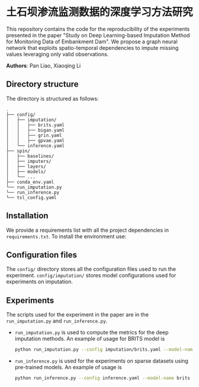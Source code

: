 # 土石坝渗流监测数据的深度学习方法研究

This repository contains the code for the reproducibility of the experiments presented in the paper "Study on Deep Learning-based Imputation Method for Monitoring Data of Embankment Dam". We propose a graph neural network that exploits spatio-temporal dependencies to impute missing values leveraging only valid observations.

**Authors**: Pan Liao, Xiaoqing Li

## Directory structure

The directory is structured as follows:

```
.
├── config/
│   ├── imputation/
│   │   ├── brits.yaml
│   │   ├── bigan.yaml
│   │   ├── grin.yaml
│   │   ├── gpvae.yaml
│   └── inference.yaml
├── spin/
│   ├── baselines/
│   ├── imputers/
│   ├── layers/
│   ├── models/
│   └── ...
├── conda_env.yaml
└── run_imputation.py
└── run_inference.py
└── tsl_config.yaml

```

## Installation

We provide a requirements list with all the project dependencies in `requirements.txt`. To install the environment use:

## Configuration files

The `config/` directory stores all the configuration files used to run the experiment. `config/imputation/` stores model configurations used for experiments on imputation.

## Experiments

The scripts used for the experiment in the paper are in the `run_imputation.py` and `run_inference.py`.

* `run_imputation.py` is used to compute the metrics for the deep imputation methods. An example of usage for BRITS model is

	```bash
	python run_imputation.py --config imputation/brits.yaml --model-name brits --dataset-name pwp
	```

* `run_inference.py` is used for the experiments on sparse datasets using pre-trained models. An example of usage is

	```bash
	python run_inference.py --config inference.yaml --model-name brits --dataset-name pwp --exp-name {exp_name}
	```

 